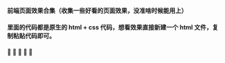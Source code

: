 #### 前端页面效果合集（收集一些好看的页面效果，没准啥时候能用上）
#### 里面的代码都是原生的 html + css 代码，想看效果直接新建一个 html 文件，复制粘贴代码即可。
#### :mushroom:  :cactus:  :palm_tree:  :evergreen_tree:  :chestnut: 
